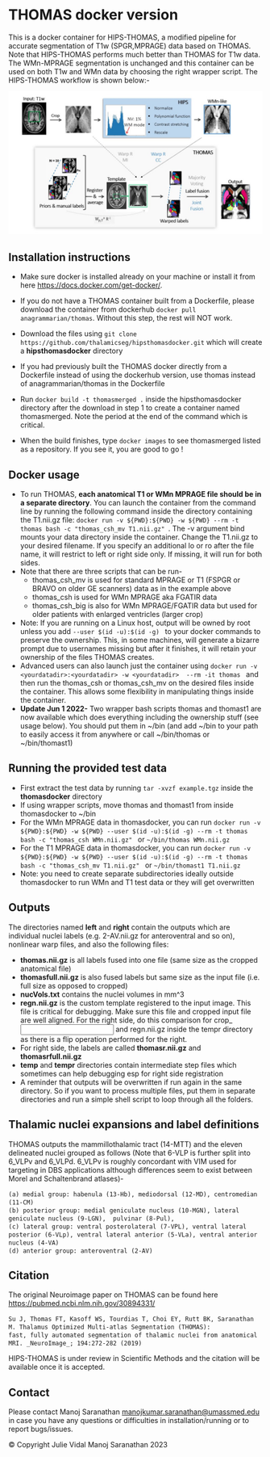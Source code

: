 # THOMAS docker version
This is a docker container for HIPS-THOMAS, a modified pipeline for accurate segmentation of T1w (SPGR,MPRAGE) data based on THOMAS. Note that HIPS-THOMAS performs much better than THOMAS for T1w data. The WMn-MPRAGE segmentation is unchanged and this container can be used on both T1w and WMn data by choosing the right wrapper script. The HIPS-THOMAS workflow is shown below:-

![HIPS-THOMAS workflow](https://github.com/thalamicseg/hipsthomasdocker/blob/main/hipsthomas.JPG)


## Installation instructions
- Make sure docker is installed already on your machine or install it from here https://docs.docker.com/get-docker/.  

- If you do not have a THOMAS container built from a Dockerfile, please download the container from dockerhub ```docker pull anagrammarian/thomas```. Without this step, the rest will NOT work.

- Download the files using ```git clone https://github.com/thalamicseg/hipsthomasdocker.git``` which will create a **hipsthomasdocker** directory

- If you had previously built the THOMAS docker directly from a Dockerfile instead of using the dockerhub version, use thomas instead of anagrammarian/thomas in the Dockerfile 

- Run ```docker build -t thomasmerged .``` inside the hipsthomasdocker directory after the download in step 1 to create a container named thomasmerged. Note the period at the end of the command which is critical.

- When the build finishes, type ```docker images``` to see thomasmerged listed as a repository. If you see it, you are good to go !

  
## Docker usage
- To run THOMAS, **each anatomical T1 or WMn MPRAGE file should be in a separate directory**. You can launch the container from the command line by running the following command inside the directory containing the T1.nii.gz file:
 ```docker run -v ${PWD}:${PWD} -w ${PWD} --rm -t thomas bash -c "thomas_csh_mv T1.nii.gz" ```. The -v argument bind mounts your data directory inside the container. Change the T1.nii.gz to your desired filename. If you specify an additional lo or ro after the file name, it will restrict to left or right side only. If missing, it will run for both sides.
- Note that there are three scripts that can be run-
    - thomas_csh_mv is used for standard MPRAGE or T1 (FSPGR or BRAVO on older GE scanners) data as in the example above
    - thomas_csh is used for WMn MPRAGE aka FGATIR data
    - thomas_csh_big is also for WMn MPRAGE/FGATIR data but used for older patients with enlarged ventricles (larger crop)
- Note: If you are running on a Linux host, output will be owned by root unless you add ```--user $(id -u):$(id -g) ``` to your docker commands to preserve the ownership. This, in some machines, will generate a bizarre prompt due to usernames missing but after it finishes, it will retain your ownership of the files THOMAS creates.
- Advanced users can also launch just the container using ```docker run -v <yourdatadir>:<yourdatadir> -w <yourdatadir>  --rm -it thomas ``` and then run the thomas_csh or thomas_csh_mv on the desired files inside the container. This allows some flexibility in manipulating things inside the container.
- **Update Jun 1 2022-** Two wrapper bash scripts thomas and thomast1 are now available which does everything including the ownership stuff (see usage below). You should put them in ~/bin (and add ~/bin to your path to easily access it from anywhere or call ~/bin/thomas or ~/bin/thomast1)

## Running the provided test data 
-  First extract the test data by running ```tar -xvzf example.tgz``` inside the **thomasdocker** directory
-  If using wrapper scripts, move thomas and thomast1 from inside thomasdocker to ~/bin
-  For the WMn MPRAGE data in thomasdocker, you can run ```docker run -v ${PWD}:${PWD} -w ${PWD} --user $(id -u):$(id -g) --rm -t thomas bash -c "thomas_csh WMn.nii.gz" ```  or ```~/bin/thomas WMn.nii.gz``` 
-  For the T1 MPRAGE data in thomasdocker, you can run ```docker run -v ${PWD}:${PWD} -w ${PWD} --user $(id -u):$(id -g) --rm -t thomas bash -c "thomas_csh_mv T1.nii.gz" ``` or ```~/bin/thomast1 T1.nii.gz```
-  Note: you need to create separate subdirectories ideally outside thomasdocker to run WMn and T1 test data or they will get overwritten

## Outputs
The directories named **left** and **right** contain the outputs which are individual nuclei labels (e.g. 2-AV.nii.gz for anteroventral and so on), nonlinear warp files, and also the following files:
- **thomas.nii.gz** is all labels fused into one file (same size as the cropped anatomical file)
- **thomasfull.nii.gz** is also fused labels but same size as the input file (i.e. full size as opposed to cropped)
- **nucVols.txt** contains the nuclei volumes in mm^3 
- **regn.nii.gz** is the custom template registered to the input image. This file is critical for debugging. Make sure this file and cropped input file are well aligned. For the right side, do this comparison for crop_<input file> and regn.nii.gz inside the tempr directory as there is a flip operation performed for the right.
- For right side, the labels are called **thomasr.nii.gz** and **thomasrfull.nii.gz**
- **temp** and **tempr** directories contain intermediate step files which sometimes can help debugging esp for right side registration
- A reminder that outputs will be overwritten if run again in the same directory. So if you want to process multiple files, put them in separate directories and run a simple shell script to loop through all the folders. 

## Thalamic nuclei expansions and label definitions
THOMAS outputs the mammillothalamic tract (14-MTT) and the eleven delineated nuclei grouped as follows (Note that 6-VLP is further split into 6_VLPv and 6_VLPd. 6_VLPv is roughly concordant with VIM used for targeting in DBS applications although differences seem to exist between Morel and Schaltenbrand atlases)-

	(a) medial group: habenula (13-Hb), mediodorsal (12-MD), centromedian (11-CM) 
	(b) posterior group: medial geniculate nucleus (10-MGN), lateral geniculate nucleus (9-LGN),  pulvinar (8-Pul),
	(c) lateral group: ventral posterolateral (7-VPL), ventral lateral posterior (6-VLp), ventral lateral anterior (5-VLa), ventral anterior nucleus (4-VA)
	(d) anterior group: anteroventral (2-AV)


## Citation
The original Neuroimage paper on THOMAS can be found here https://pubmed.ncbi.nlm.nih.gov/30894331/

	Su J, Thomas FT, Kasoff WS, Tourdias T, Choi EY, Rutt BK, Saranathan M. Thalamus Optimized Multi-atlas Segmentation (THOMAS):
	fast, fully automated segmentation of thalamic nuclei from anatomical MRI. _NeuroImage_; 194:272-282 (2019)

HIPS-THOMAS is under review in Scientific Methods and the citation will be available once it is accepted.


## Contact
Please contact Manoj Saranathan manojkumar.saranathan@umassmed.edu in case you have any questions or difficulties in installation/running or to report bugs/issues. 

© Copyright Julie Vidal Manoj Saranathan 2023


